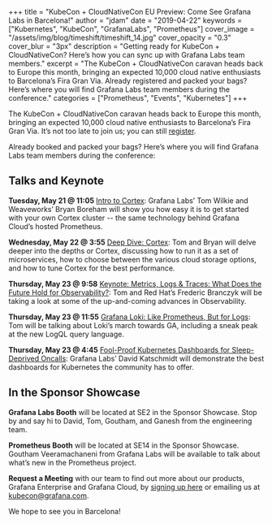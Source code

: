 +++ 
title = "KubeCon + CloudNativeCon EU Preview: Come See Grafana Labs in Barcelona!" 
author = "jdam" 
date = "2019-04-22" 
keywords = ["Kubernetes", "KubeCon", "GrafanaLabs", "Prometheus"] 
cover_image = "/assets/img/blog/timeshift/timeshift_14.jpg" 
cover_opacity = "0.3" 
cover_blur = "3px" 
description = "Getting ready for KubeCon + CloudNativeCon? Here’s how you can sync up with Grafana Labs team members." 
excerpt = "The KubeCon + CloudNativeCon caravan heads back to Europe this month, bringing an expected 10,000 cloud native enthusiasts to Barcelona’s Fira Gran Via. Already registered and packed your bags? Here’s where you will find Grafana Labs team members during the conference."
categories = ["Prometheus", "Events", "Kubernetes"] 
+++

The KubeCon + CloudNativeCon caravan heads back to Europe this month, bringing an expected 10,000 cloud native enthusiasts to Barcelona’s Fira Gran Via. It’s not too late to join us; you can still [register](https://events.linuxfoundation.org/events/kubecon-cloudnativecon-europe-2019/register/).

Already booked and packed your bags? Here’s where you will find Grafana Labs team members during the conference:

## Talks and Keynote

**Tuesday, May 21 @ 11:05** [Intro to Cortex](https://kccnceu19.sched.com/event/MPhX/intro-cortex-tom-wilkie-grafana-labs-bryan-boreham-weaveworks): Grafana Labs’ Tom Wilkie and Weaveworks’ Bryan Boreham will show you how easy it is to get started with your own Cortex cluster -- the same technology behind Grafana Cloud’s hosted Prometheus.

**Wednesday, May 22 @ 3:55** [Deep Dive: Cortex](https://kccnceu19.sched.com/event/MPjK/deep-dive-cortex-tom-wilkie-grafana-labs-bryan-boreham-weaveworks): Tom and Bryan will delve deeper into the depths or Cortex, discussing how to run it as a set of microservices, how to choose between the various cloud storage options, and how to tune Cortex for the best performance.

**Thursday, May 23 @ 9:58** [Keynote: Metrics, Logs & Traces: What Does the Future Hold for Observability?](https://kccnceu19.sched.com/event/MRzA/keynote-metrics-logs-traces-what-does-the-future-hold-for-observability-tom-wilkie-vp-product-grafana-labs-frederic-branczyk-software-engineer-red-hat): Tom and Red Hat’s Frederic Branczyk will be taking a look at some of the up-and-coming advances in Observability.

**Thursday, May 23 @ 11:55** [Grafana Loki: Like Prometheus, But for Logs](https://kccnceu19.sched.com/event/MPbj/grafana-loki-like-prometheus-but-for-logs-tom-wilkie-grafana-labs): Tom will be talking about Loki’s march towards GA, including a sneak peak at the new LogQL query language.

**Thursday, May 23 @ 4:45** [Fool-Proof Kubernetes Dashboards for Sleep-Deprived Oncalls](https://kccnceu19.sched.com/event/MPbv/fool-proof-kubernetes-dashboards-for-sleep-deprived-oncalls-david-kaltschmidt-grafana-labs): Grafana Labs’ David Katschmidt will demonstrate the best dashboards for Kubernetes the community has to offer.

## In the Sponsor Showcase

**Grafana Labs Booth** will be located at SE2 in the Sponsor Showcase. Stop by and say hi to David, Tom, Goutham, and Ganesh from the engineering team. 

**Prometheus Booth** will be located at SE14 in the Sponsor Showcase. Goutham Veeramachaneni from Grafana Labs will be available to talk about what’s new in the Prometheus project.

**Request a Meeting** with our team to find out more about our products, Grafana Enterprise and Grafana Cloud, by [signing up here](https://calendly.com/aude-grafana/kubecon) or emailing us at kubecon@grafana.com.
 
We hope to see you in Barcelona!
